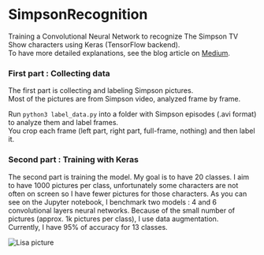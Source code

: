 # SimpsonRecognition

Training a Convolutional Neural Network to recognize The Simpson TV Show characters using Keras (TensorFlow backend).  
To have more detailed explanations, see the blog article on [Medium](https://medium.com/alex-attia-blog/the-simpsons-character-recognition-using-keras-d8e1796eae36).  

### First part : Collecting data

The first part is collecting and labeling Simpson pictures.  
Most of the pictures are from Simpson video, analyzed frame by frame.

Run ``python3 label_data.py`` into a folder with Simpson episodes (.avi format) to analyze them and label frames.  
You crop each frame (left part, right part, full-frame, nothing) and then label it.  

### Second part : Training with Keras

The second part is training the model. My goal is to have 20 classes. I aim to have 1000 pictures per class, unfortunately some characters are not often on screen so I have fewer pictures for those characters.
As you can see on the Jupyter notebook, I benchmark two models : 4 and 6 convolutional layers neural networks. Because of the small number of pictures (approx. 1k pictures per class), I use data augmentation.  
Currently, I have 95% of accuracy for 13 classes.  


![Lisa picture](https://github.com/alexattia/SimpsonRecognition/blob/master/pics/mapple_lisa.png)